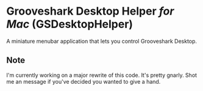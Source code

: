 Grooveshark Desktop Helper _for Mac_ (GSDesktopHelper)
======================================================
A miniature menubar application that lets you control Grooveshark Desktop.


Note
----
I'm currently working on a major rewrite of this code. It's pretty gnarly. Shot me an message if you've decided you wanted to give a hand.